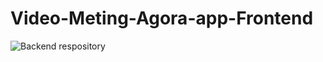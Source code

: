 # Video-Meting-Agora-app-Frontend

![Backend respository](https://github.com/garzo94/Video-Meeting-Agora-app-Backend)

